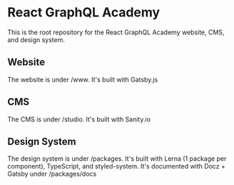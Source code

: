 # React GraphQL Academy

This is the root repository for the React GraphQL Academy website, CMS, and design system.

## Website

The website is under /www. It's built with Gatsby.js

## CMS

The CMS is under /studio. It's built with Sanity.io

## Design System

The design system is under /packages. It's built with Lerna (1 package per component), TypeScript, and styled-system. It's documented with Docz + Gatsby under /packages/docs
